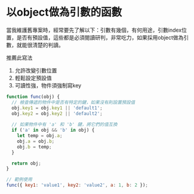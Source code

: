 # 以object做為引數的函數

當我維護舊專案時，經常要先了解以下：引數有幾個，有何用途，引數index位置，是否有預設值，這些都是必須閱讀研判，非常吃力，如果採用object做為引數，就能很清楚的判讀。

推薦此寫法

1. 允許改變引數位置
2. 輕鬆設定預設值
3. 可讀性強，物件須強制寫key

```js
function func(obj) {
  // 檢查傳遞的物件中是否有特定的鍵，如果沒有則設置預設值
  obj.key1 = obj.key1 || 'default1';
  obj.key2 = obj.key2 || 'default2';
  
  // 如果物件中有 'a' 和 'b' 鍵，將它們的值互換
  if ('a' in obj && 'b' in obj) {
    let temp = obj.a;
    obj.a = obj.b;
    obj.b = temp;
  }

  return obj;
}

// 範例使用
func({ key1: 'value1', key2: 'value2', a: 1, b: 2 });
```
